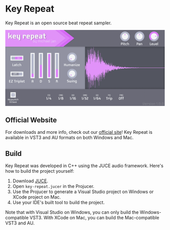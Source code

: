 # Key Repeat

Key Repeat is an open source beat repeat sampler. 

![](docs/images/plugin-screenshot.png)

## Official Website
For downloads and more info, check out our [official site](https://michael-jan.github.io/key-repeat/ "Key Repeat's official website")! Key Repeat is available in VST3 and AU formats on both Windows and Mac.

## Build
Key Repeat was developed in C++ using the JUCE audio framework. Here's how to build the project yourself:
1. Download [JUCE](https://shop.juce.com/get-juce "Get JUCE").
2. Open `key-repeat.jucer` in the Projucer.
3. Use the Projucer to generate a Visual Studio project on Windows or XCode project on Mac.
4. Use your IDE's built tool to build the project.

Note that with Visual Studio on Windows, you can only build the Windows-compatible VST3. With XCode on Mac, you can build the Mac-compatible VST3 and AU.
